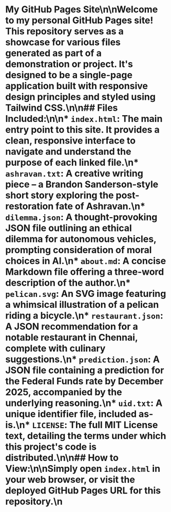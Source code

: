 # My GitHub Pages Site\n\nWelcome to my personal GitHub Pages site! This repository serves as a showcase for various files generated as part of a demonstration or project. It's designed to be a single-page application built with responsive design principles and styled using Tailwind CSS.\n\n## Files Included:\n\n*   **`index.html`**: The main entry point to this site. It provides a clean, responsive interface to navigate and understand the purpose of each linked file.\n*   **`ashravan.txt`**: A creative writing piece – a Brandon Sanderson-style short story exploring the post-restoration fate of Ashravan.\n*   **`dilemma.json`**: A thought-provoking JSON file outlining an ethical dilemma for autonomous vehicles, prompting consideration of moral choices in AI.\n*   **`about.md`**: A concise Markdown file offering a three-word description of the author.\n*   **`pelican.svg`**: An SVG image featuring a whimsical illustration of a pelican riding a bicycle.\n*   **`restaurant.json`**: A JSON recommendation for a notable restaurant in Chennai, complete with culinary suggestions.\n*   **`prediction.json`**: A JSON file containing a prediction for the Federal Funds rate by December 2025, accompanied by the underlying reasoning.\n*   **`uid.txt`**: A unique identifier file, included as-is.\n*   **`LICENSE`**: The full MIT License text, detailing the terms under which this project's code is distributed.\n\n## How to View:\n\nSimply open `index.html` in your web browser, or visit the deployed GitHub Pages URL for this repository.\n